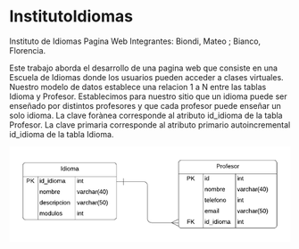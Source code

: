 # InstitutoIdiomas
Instituto de Idiomas Pagina Web
Integrantes: Biondi, Mateo ; Bianco, Florencia.

Este trabajo aborda el desarrollo de una pagina web que consiste en una Escuela de Idiomas donde los usuarios pueden acceder a clases virtuales. 
Nuestro modelo de datos establece una relacion 1 a N entre las tablas Idioma y Profesor. 
Establecimos para nuestro sitio que un idioma puede ser enseñado por distintos profesores y que cada profesor puede enseñar un solo idioma.
La clave forànea corresponde al atributo id_idioma de la tabla Profesor.
La clave primaria corresponde al atributo primario autoincremental id_idioma de la tabla Idioma. 

![image](docs/img/erd.png)


